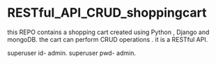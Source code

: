 # RESTful_API_CRUD_shoppingcart
this REPO contains a shopping cart created using Python , Django and mongoDB. the cart can perform CRUD operations . it is a RESTful API.

superuser id- admin.
superuser pwd- admin.


